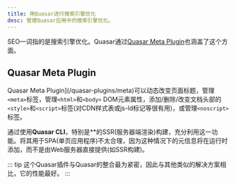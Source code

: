 ```yaml
---
title: 用Quasar进行搜索引擎优化
desc: 管理Quasar应用中的搜索引擎优化。
---
```


SEO一词指的是搜索引擎优化。Quasar通过[Quasar Meta Plugin](/quasar-plugins/meta)也涵盖了这个方面。

## Quasar Meta Plugin

Quasar Meta Plugin](/quasar-plugins/meta)可以动态改变页面标题，管理`<meta>`标签，管理`<html>`和`<body>` DOM元素属性，添加/删除/改变文档头部的`<style>`和`<script>`标签(对CDN样式表或js-ld标记等很有用)，或管理`<noscript>`标签。

通过使用**Quasar CLI**，特别是**的SSR(服务器端渲染)构建，充分利用这一功能。将其用于SPA(单页应用程序)不太合理，因为这种情况下的元信息将在运行时添加，而不是由Web服务器直接提供(如SSR构建)。

::: tip
这个Quasar插件与Quasar的整合最为紧密，因此与其他类似的解决方案相比，它的性能最好。
:::
